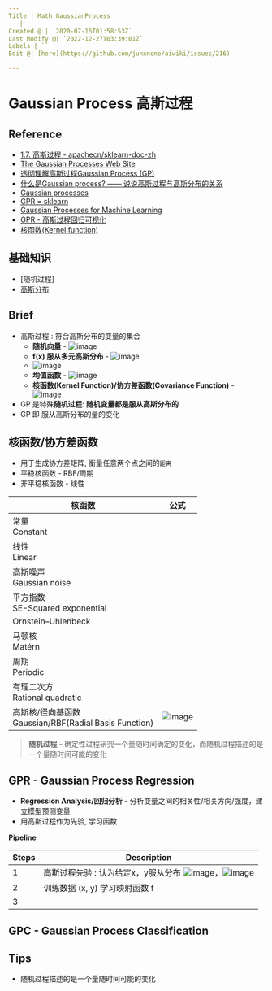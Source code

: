 ```yaml
---
Title | Math GaussianProcess
-- | --
Created @ | `2020-07-15T01:58:53Z`
Last Modify @| `2022-12-27T03:39:01Z`
Labels | ``
Edit @| [here](https://github.com/junxnone/aiwiki/issues/216)

---
```

# Gaussian Process 高斯过程

## Reference
- [1.7. 高斯过程 - apachecn/sklearn-doc-zh](https://github.com/apachecn/sklearn-doc-zh/blob/master/docs/master/8.md)
- [The Gaussian Processes Web Site](http://www.gaussianprocess.org/)
- [透彻理解高斯过程Gaussian Process (GP)](https://blog.csdn.net/paulfeng20171114/article/details/80276061)
- [什么是Gaussian process? —— 说说高斯过程与高斯分布的关系](https://zhuanlan.zhihu.com/p/27555501)
- [Gaussian processes](http://krasserm.github.io/2018/03/19/gaussian-processes/)
- [GPR = sklearn](https://scikit-learn.org/stable/modules/generated/sklearn.gaussian_process.GaussianProcessRegressor.html)
- [Gaussian Processes for Machine Learning](http://www.gaussianprocess.org/gpml/chapters/RW.pdf)
- [GPR - 高斯过程回归可视化](https://www.jgoertler.com/visual-exploration-gaussian-processes/)
- [核函数(Kernel function)](https://blog.csdn.net/mengjizhiyou/article/details/103437423)

## 基础知识
- [随机过程]
- [高斯分布](/Gaussian_distribution)

## Brief

- 高斯过程 : 符合高斯分布的变量的集合
  - **随机向量** - ![image](https://user-images.githubusercontent.com/2216970/112097809-a3f87580-8bdb-11eb-8027-737c1f741326.png) 
  - **f(x) 服从多元高斯分布** - ![image](https://user-images.githubusercontent.com/2216970/112097815-a6f36600-8bdb-11eb-9970-5617cac009bf.png) 
  - ![image](https://user-images.githubusercontent.com/2216970/112098044-110c0b00-8bdc-11eb-98fd-9b1203346718.png)
  - **均值函数** - ![image](https://user-images.githubusercontent.com/2216970/112098277-7b24b000-8bdc-11eb-91cd-837ab09596d2.png)
  - **核函数(Kernel Function)/协方差函数(Covariance Function)** - ![image](https://user-images.githubusercontent.com/2216970/112098296-811a9100-8bdc-11eb-9693-c424bfb97334.png)
- GP 是特殊**随机过程**: **随机变量都是服从高斯分布的**
- GP 即 服从高斯分布的量的变化



## 核函数/协方差函数
- 用于生成协方差矩阵, 衡量任意两个点之间的`距离`
- 平稳核函数 - RBF/周期
- 非平稳核函数 - 线性


核函数 | 公式
-- | --
常量<br>Constant|
线性<br>Linear |
高斯噪声<br>Gaussian noise |
平方指数<br>SE-Squared exponential |
Ornstein–Uhlenbeck |
马顿核<br>Matérn |
周期<br>Periodic |
有理二次方<br>Rational quadratic |
高斯核/径向基函数<br>Gaussian/RBF(Radial Basis Function) | ![image](https://user-images.githubusercontent.com/2216970/111963381-6a1d6580-8b2e-11eb-8021-d5c1feab60ac.png)


> **随机过程** - 确定性过程研究一个量随时间确定的变化，而随机过程描述的是一个量随时间可能的变化

## GPR - Gaussian Process Regression
- **Regression Analysis/回归分析** - 分析变量之间的相关性/相关方向/强度，建立模型预测变量
- 用高斯过程作为先验, 学习函数

**Pipeline**

Steps | Description
-- | --
1 | 高斯过程先验 : 认为给定x，y服从分布 ![image](https://user-images.githubusercontent.com/2216970/112116606-6a346880-8bf5-11eb-8389-3e254eeb01d3.png)，![image](https://user-images.githubusercontent.com/2216970/112116626-6e608600-8bf5-11eb-86cd-4567549e0c77.png)
2 | 训练数据 (x, y) 学习映射函数 f
3 | 

## GPC - Gaussian Process Classification
## Tips
- 随机过程描述的是一个量随时间可能的变化
